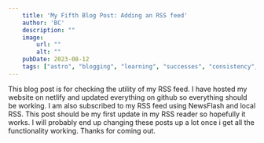 ```yaml
---
    title: 'My Fifth Blog Post: Adding an RSS feed'
    author: 'BC'
    description: ""
    image:
        url: ""
        alt: ""
    pubDate: 2023-08-12
    tags: ["astro", "blogging", "learning", "successes", "consistency", "fun", "RSS feed"]
---
```

This blog post is for checking the utility of my RSS feed. I have hosted my website on netlify and updated everything on github so everything should be working. I am also subscribed to my RSS feed using NewsFlash and local RSS. This post should be my first update in my RSS reader so hopefully it works. I will probably end up changing these posts up a lot once i get all the functionality working. Thanks for coming out.